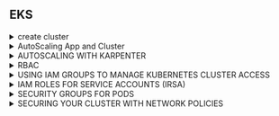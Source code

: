 ## EKS
<details>
  <summary>create cluster</summary>
  
```
## default: 2 nodes, m5.large ($0.096), us-west-2

eksctl create cluster \
  --name my-cluster \
  --node-type t3.medium \
  --nodes 2 \
  --nodes-min 2 \
  --nodes-max 2 \
  --region us-east-1
  
eksctl get cluster --name learnk8s-cluster --region eu-central-1
eksctl delete cluster --name learnk8s-cluster --region eu-central-1
```
```
# cluster.yaml 
apiVersion: eksctl.io/v1alpha5
kind: ClusterConfig
metadata:
  name: learnk8s
  region: eu-central-1
nodeGroups:
  - name: worker-group
    instanceType: t2.micro
    desiredCapacity: 3
    minSize: 3
    maxSize: 5
    
 eksctl create cluster -f cluster.yaml
 eksctl get cluster --name learnk8s
```
 
```
## terraform

terraform init
terraform plan
terraform apply
```

```
git config --global credential.helper store
git clone https://xxx

```

```
## env
export ACCOUNT_ID=$(aws sts get-caller-identity --output text --query Account)
export AWS_REGION=$(aws configure get region)
export AZS=($(aws ec2 describe-availability-zones --query 'AvailabilityZones[].ZoneName' --output text --region $AWS_REGION))
```

</details>

<details>
  <summary>AutoScaling App and Cluster</summary>
  
### INSTALL KUBE-OPS-VIEW
```
helm install kube-ops-view \
stable/kube-ops-view \
--set service.type=LoadBalancer \
--set rbac.create=True
```
```
helm list
```
```
kubectl get svc kube-ops-view | tail -n 1 | awk '{ print "Kube-ops-view URL = http://"$4 }'
# Kube-ops-view URL = http://<URL_PREFIX_ELB>.amazonaws.com
```
  
### Deploy the Metrics Server
  ```
  kubectl apply -f https://github.com/kubernetes-sigs/metrics-server/releases/download/v0.5.0/components.yaml
```
  ```
  kubectl get apiservice v1beta1.metrics.k8s.io -o json | jq '.status'
```
### Deploy Sample App
```
kubectl create deployment php-apache --image=us.gcr.io/k8s-artifacts-prod/hpa-example
kubectl set resources deploy php-apache --requests=cpu=200m
kubectl expose deploy php-apache --port 80

kubectl get pod -l app=php-apache
```
### Create an HPA resource
```
kubectl autoscale deployment php-apache `#The target average CPU utilization` \
    --cpu-percent=50 \
    --min=1 `#The lower limit for the number of pods that can be set by the autoscaler` \
    --max=10 `#The upper limit for the number of pods that can be set by the autoscaler`
kubectl get hpa

```
### Generate load to trigger scaling
```
kubectl run -i --tty load-generator --image=busybox /bin/sh
  while true; do wget -q -O - http://php-apache; done
```
```
kubectl get hpa -w
```
### Configure the ASG
```
## just checking
aws autoscaling \
  describe-auto-scaling-groups \
  --query "AutoScalingGroups[? Tags[? (Key=='eks:cluster-name') && Value=='eksworkshop-eksctl']].[AutoScalingGroupName, MinSize, MaxSize,DesiredCapacity]" \
  --output table
```
```
# we need the ASG name
export ASG_NAME=$(aws autoscaling describe-auto-scaling-groups --query "AutoScalingGroups[? Tags[? (Key=='eks:cluster-name') && Value=='eksworkshop-eksctl']].AutoScalingGroupName" --output text)

# increase max capacity up to 4
aws autoscaling \
    update-auto-scaling-group \
    --auto-scaling-group-name ${ASG_NAME} \
    --min-size 3 \
    --desired-capacity 3 \
    --max-size 4

# Check new values
aws autoscaling \
    describe-auto-scaling-groups \
    --query "AutoScalingGroups[? Tags[? (Key=='eks:cluster-name') && Value=='eksworkshop-eksctl']].[AutoScalingGroupName, MinSize, MaxSize,DesiredCapacity]" \
    --output table
```  
### IAM roles for service accounts
```
  ### Enabling IAM roles for service accounts on your cluster
  eksctl utils associate-iam-oidc-provider \
    --cluster eksworkshop-eksctl \
    --approve
```
### Creating an IAM policy 
```
mkdir ~/environment/cluster-autoscaler

cat <<EoF > ~/environment/cluster-autoscaler/k8s-asg-policy.json
{
    "Version": "2012-10-17",
    "Statement": [
        {
            "Action": [
                "autoscaling:DescribeAutoScalingGroups",
                "autoscaling:DescribeAutoScalingInstances",
                "autoscaling:DescribeLaunchConfigurations",
                "autoscaling:DescribeTags",
                "autoscaling:SetDesiredCapacity",
                "autoscaling:TerminateInstanceInAutoScalingGroup",
                "ec2:DescribeLaunchTemplateVersions"
            ],
            "Resource": "*",
            "Effect": "Allow"
        }
    ]
}
EoF

aws iam create-policy   \
  --policy-name k8s-asg-policy \
  --policy-document file://~/environment/cluster-autoscaler/k8s-asg-policy.json
```  
### Create 
```
eksctl create iamserviceaccount \
    --name cluster-autoscaler \
    --namespace kube-system \
    --cluster eksworkshop-eksctl \
    --attach-policy-arn "arn:aws:iam::${ACCOUNT_ID}:policy/k8s-asg-policy" \
    --approve \
    --override-existing-serviceaccounts
```
```
kubectl -n kube-system describe sa cluster-autoscaler
```  
### Deploy the Cluster Autoscaler
```
kubectl apply -f https://www.eksworkshop.com/beginner/080_scaling/deploy_ca.files/cluster-autoscaler-autodiscover.yaml
kubectl -n kube-system \
    annotate deployment.apps/cluster-autoscaler \
    cluster-autoscaler.kubernetes.io/safe-to-evict="false"
```
```
# we need to retrieve the latest docker image available for our EKS version
export K8S_VERSION=$(kubectl version --short | grep 'Server Version:' | sed 's/[^0-9.]*\([0-9.]*\).*/\1/' | cut -d. -f1,2)
export AUTOSCALER_VERSION=$(curl -s "https://api.github.com/repos/kubernetes/autoscaler/releases" | grep '"tag_name":' | sed -s 's/.*-\([0-9][0-9\.]*\).*/\1/' | grep -m1 ${K8S_VERSION})

kubectl -n kube-system \
    set image deployment.apps/cluster-autoscaler \
    cluster-autoscaler=us.gcr.io/k8s-artifacts-prod/autoscaling/cluster-autoscaler:v${AUTOSCALER_VERSION}
```
```
kubectl -n kube-system logs -f deployment/cluster-autoscaler
```
### Deploy a Sample App
```
cat <<EoF> ~/environment/cluster-autoscaler/nginx.yaml
apiVersion: apps/v1
kind: Deployment
metadata:
  name: nginx-to-scaleout
spec:
  replicas: 1
  selector:
    matchLabels:
      app: nginx
  template:
    metadata:
      labels:
        service: nginx
        app: nginx
    spec:
      containers:
      - image: nginx
        name: nginx-to-scaleout
        resources:
          limits:
            cpu: 500m
            memory: 512Mi
          requests:
            cpu: 500m
            memory: 512Mi
EoF

kubectl apply -f ~/environment/cluster-autoscaler/nginx.yaml
kubectl get deployment/nginx-to-scaleout
```
```
kubectl scale --replicas=10 deployment/nginx-to-scaleout
kubectl get pods -l app=nginx -o wide --watch
```
```
kubectl -n kube-system logs -f deployment/cluster-autoscaler
```
```
kubectl get nodes
```

### CLEANUP SCALING
```
kubectl delete -f ~/environment/cluster-autoscaler/nginx.yaml

kubectl delete -f https://www.eksworkshop.com/beginner/080_scaling/deploy_ca.files/cluster-autoscaler-autodiscover.yaml

eksctl delete iamserviceaccount \
  --name cluster-autoscaler \
  --namespace kube-system \
  --cluster eksworkshop-eksctl \
  --wait

aws iam delete-policy \
  --policy-arn arn:aws:iam::${ACCOUNT_ID}:policy/k8s-asg-policy

export ASG_NAME=$(aws autoscaling describe-auto-scaling-groups --query "AutoScalingGroups[? Tags[? (Key=='eks:cluster-name') && Value=='eksworkshop-eksctl']].AutoScalingGroupName" --output text)

aws autoscaling \
  update-auto-scaling-group \
  --auto-scaling-group-name ${ASG_NAME} \
  --min-size 3 \
  --desired-capacity 3 \
  --max-size 3

kubectl delete hpa,svc php-apache

kubectl delete deployment php-apache

kubectl delete pod load-generator

cd ~/environment

rm -rf ~/environment/cluster-autoscaler

kubectl delete -f https://github.com/kubernetes-sigs/metrics-server/releases/download/v0.4.1/components.yaml

kubectl delete ns metrics

helm uninstall kube-ops-view

unset ASG_NAME
unset AUTOSCALER_VERSION
unset K8S_VERSION

```

###############################################AutoScaling
  
</details>

<details>
  <summary>AUTOSCALING WITH KARPENTER</summary>
  
### Environment Variables
```
export KARPENTER_VERSION=v0.16.0

export CLUSTER_NAME=$(eksctl get clusters -o json | jq -r '.[0].Name')
export ACCOUNT_ID=$(aws sts get-caller-identity --output text --query Account)
export AWS_REGION=$(curl -s 169.254.169.254/latest/dynamic/instance-identity/document | jq -r '.region')
```
  

###############################################KARPENTER  
</details>  
  

<details>
  <summary>RBAC</summary>

### Install Test Pod  
```
kubectl create namespace rbac-test
kubectl create deploy nginx --image=nginx -n rbac-test
kubectl get all -n rbac-test 
```
### Create User
```
aws iam create-user --user-name rbac-user
aws iam create-access-key --user-name rbac-user | tee /tmp/create_output.json
```
```
cat << EoF > rbacuser_creds.sh
export AWS_SECRET_ACCESS_KEY=$(jq -r .AccessKey.SecretAccessKey /tmp/create_output.json)
export AWS_ACCESS_KEY_ID=$(jq -r .AccessKey.AccessKeyId /tmp/create_output.json)
EoF
```  
### MAP AN IAM USER TO K8S  
```
kubectl get configmap -n kube-system aws-auth -o yaml | grep -v "creationTimestamp\|resourceVersion\|selfLink\|uid" | sed '/^  annotations:/,+2 d' > aws-auth.yaml
```
  
vi aws-auth.yaml   # add the following
(arn:aws:iam => arn:aws-us-gov:iam)
```  
data:
  mapUsers: |
    - userarn: arn:aws:iam::${ACCOUNT_ID}:user/rbac-user       
      username: rbac-user
```

```  
cat aws-auth.yaml
kubectl apply -f aws-auth.yaml
kubectl get configmap -n kube-system aws-auth -o yaml   
```  
### TEST THE NEW USER
```
. rbacuser_creds.sh
aws sts get-caller-identity
kubectl get pods -n rbac-test  # pod forbiden  
```  
### CREATE THE ROLE AND BINDING  
```
unset AWS_SECRET_ACCESS_KEY
unset AWS_ACCESS_KEY_ID
aws sts get-caller-identity   #gliu
  
cat << EoF > rbacuser-role.yaml
kind: Role
apiVersion: rbac.authorization.k8s.io/v1
metadata:
  namespace: rbac-test
  name: pod-reader
rules:
- apiGroups: [""] # "" indicates the core API group
  resources: ["pods"]
  verbs: ["list","get","watch"]
- apiGroups: ["extensions","apps"]
  resources: ["deployments"]
  verbs: ["get", "list", "watch"]
EoF

cat << EoF > rbacuser-role-binding.yaml
kind: RoleBinding
apiVersion: rbac.authorization.k8s.io/v1
metadata:
  name: read-pods
  namespace: rbac-test
subjects:
- kind: User
  name: rbac-user
  apiGroup: rbac.authorization.k8s.io
roleRef:
  kind: Role
  name: pod-reader
  apiGroup: rbac.authorization.k8s.io
EoF

kubectl apply -f rbacuser-role.yaml
kubectl apply -f rbacuser-role-binding.yaml
```  
### VERIFY THE ROLE AND BINDING
```
. rbacuser_creds.sh; aws sts get-caller-identity
kubectl get pods -n rbac-test    # 2work
kubectl get pods -n kube-system  # not work 
  
```  
### Cleanup
```
unset AWS_SECRET_ACCESS_KEY
unset AWS_ACCESS_KEY_ID
kubectl delete namespace rbac-test
rm rbacuser_creds.sh
rm rbacuser-role.yaml
rm rbacuser-role-binding.yaml
aws iam delete-access-key --user-name=rbac-user --access-key-id=$(jq -r .AccessKey.AccessKeyId /tmp/create_output.json)
aws iam delete-user --user-name rbac-user
rm /tmp/create_output.json
```  
Remove this part from aws-auth.yaml
```
  mapUsers: |
    []
```  
```
kubectl apply -f aws-auth.yaml
rm aws-auth.yaml
 
```  
  
############################################### RBAC  
</details>  
  


<details>
  <summary>USING IAM GROUPS TO MANAGE KUBERNETES CLUSTER ACCESS</summary>
  
  ### CREATE IAM ROLES (arn:aws -> arn:aws-us-gov)
```
  export ACCOUNT_ID=$(aws sts get-caller-identity --output text --query Account)
export POLICY=$(echo -n '{"Version":"2012-10-17","Statement":[{"Effect":"Allow","Principal":{"AWS":"arn:aws-us-gov:iam::'; echo -n "$ACCOUNT_ID"; echo -n ':root"},"Action":"sts:AssumeRole","Condition":{}}]}')

echo ACCOUNT_ID=$ACCOUNT_ID
echo POLICY=$POLICY

aws iam create-role \
  --role-name k8sAdmin \
  --description "Kubernetes administrator role (for AWS IAM Authenticator for Kubernetes)." \
  --assume-role-policy-document "$POLICY" \
  --output text \
  --query 'Role.Arn'

aws iam create-role \
  --role-name k8sDev \
  --description "Kubernetes developer role (for AWS IAM Authenticator for Kubernetes)." \
  --assume-role-policy-document "$POLICY" \
  --output text \
  --query 'Role.Arn'
  
aws iam create-role \
  --role-name k8sInteg \
  --description "Kubernetes role for integration namespace in quick cluster." \
  --assume-role-policy-document "$POLICY" \
  --output text \
  --query 'Role.Arn'
```
### CREATE IAM GROUPS
```
aws iam create-group --group-name k8sAdmin
ADMIN_GROUP_POLICY=$(echo -n '{
  "Version": "2012-10-17",
  "Statement": [
    {
      "Sid": "AllowAssumeOrganizationAccountRole",
      "Effect": "Allow",
      "Action": "sts:AssumeRole",
      "Resource": "arn:aws-us-gov:iam::'; echo -n "$ACCOUNT_ID"; echo -n ':role/k8sAdmin"
    }
  ]
}')
echo ADMIN_GROUP_POLICY=$ADMIN_GROUP_POLICY

aws iam put-group-policy \
--group-name k8sAdmin \
--policy-name k8sAdmin-policy \
--policy-document "$ADMIN_GROUP_POLICY"
  
  
aws iam create-group --group-name k8sDev
DEV_GROUP_POLICY=$(echo -n '{
  "Version": "2012-10-17",
  "Statement": [
    {
      "Sid": "AllowAssumeOrganizationAccountRole",
      "Effect": "Allow",
      "Action": "sts:AssumeRole",
      "Resource": "arn:aws-us-gov:iam::'; echo -n "$ACCOUNT_ID"; echo -n ':role/k8sDev"
    }
  ]
}')
echo DEV_GROUP_POLICY=$DEV_GROUP_POLICY

aws iam put-group-policy \
--group-name k8sDev \
--policy-name k8sDev-policy \
--policy-document "$DEV_GROUP_POLICY"
  
  
aws iam create-group --group-name k8sInteg
INTEG_GROUP_POLICY=$(echo -n '{
  "Version": "2012-10-17",
  "Statement": [
    {
      "Sid": "AllowAssumeOrganizationAccountRole",
      "Effect": "Allow",
      "Action": "sts:AssumeRole",
      "Resource": "arn:aws-us-gov:iam::'; echo -n "$ACCOUNT_ID"; echo -n ':role/k8sInteg"
    }
  ]
}')
echo INTEG_GROUP_POLICY=$INTEG_GROUP_POLICY

aws iam put-group-policy \
--group-name k8sInteg \
--policy-name k8sInteg-policy \
--policy-document "$INTEG_GROUP_POLICY"
  
```
```
aws iam list-groups
```  
### CREATE IAM USERS
```
aws iam create-user --user-name PaulAdmin
aws iam create-user --user-name JeanDev
aws iam create-user --user-name PierreInteg

aws iam add-user-to-group --group-name k8sAdmin --user-name PaulAdmin
aws iam add-user-to-group --group-name k8sDev --user-name JeanDev
aws iam add-user-to-group --group-name k8sInteg --user-name PierreInteg

aws iam get-group --group-name k8sAdmin
aws iam get-group --group-name k8sDev
aws iam get-group --group-name k8sInteg 
```
```
aws iam create-access-key --user-name PaulAdmin | tee /tmp/PaulAdmin.json
aws iam create-access-key --user-name JeanDev | tee /tmp/JeanDev.json
aws iam create-access-key --user-name PierreInteg | tee /tmp/PierreInteg.json
```

### CONFIGURE KUBERNETES RBAC
```
kubectl create namespace integration
kubectl create namespace development 
```  
```
cat << EOF | kubectl apply -f - -n development
kind: Role
apiVersion: rbac.authorization.k8s.io/v1
metadata:
  name: dev-role
rules:
  - apiGroups:
      - ""
      - "apps"
      - "batch"
      - "extensions"
    resources:
      - "configmaps"
      - "cronjobs"
      - "deployments"
      - "events"
      - "ingresses"
      - "jobs"
      - "pods"
      - "pods/attach"
      - "pods/exec"
      - "pods/log"
      - "pods/portforward"
      - "secrets"
      - "services"
    verbs:
      - "create"
      - "delete"
      - "describe"
      - "get"
      - "list"
      - "patch"
      - "update"
---
kind: RoleBinding
apiVersion: rbac.authorization.k8s.io/v1
metadata:
  name: dev-role-binding
subjects:
- kind: User
  name: dev-user
roleRef:
  kind: Role
  name: dev-role
  apiGroup: rbac.authorization.k8s.io
EOF
```  
```
cat << EOF | kubectl apply -f - -n integration
kind: Role
apiVersion: rbac.authorization.k8s.io/v1
metadata:
  name: integ-role
rules:
  - apiGroups:
      - ""
      - "apps"
      - "batch"
      - "extensions"
    resources:
      - "configmaps"
      - "cronjobs"
      - "deployments"
      - "events"
      - "ingresses"
      - "jobs"
      - "pods"
      - "pods/attach"
      - "pods/exec"
      - "pods/log"
      - "pods/portforward"
      - "secrets"
      - "services"
    verbs:
      - "create"
      - "delete"
      - "describe"
      - "get"
      - "list"
      - "patch"
      - "update"
---
kind: RoleBinding
apiVersion: rbac.authorization.k8s.io/v1
metadata:
  name: integ-role-binding
subjects:
- kind: User
  name: integ-user
roleRef:
  kind: Role
  name: integ-role
  apiGroup: rbac.authorization.k8s.io
EOF
```
### CONFIGURE KUBERNETES ROLE ACCESS
```
eksctl create iamidentitymapping \
  --cluster eksworkshop-eksctl \
  --arn arn:aws:iam::${ACCOUNT_ID}:role/k8sDev \
  --username dev-user

eksctl create iamidentitymapping \
  --cluster eksworkshop-eksctl \
  --arn arn:aws:iam::${ACCOUNT_ID}:role/k8sInteg \
  --username integ-user

eksctl create iamidentitymapping \
  --cluster eksworkshop-eksctl \
  --arn arn:aws:iam::${ACCOUNT_ID}:role/k8sAdmin \
  --username admin \
  --group system:masters

kubectl get cm -n kube-system aws-auth -o yaml
eksctl get iamidentitymapping --cluster eksworkshop-eksctl
```
### TEST EKS ACCESS
```
mkdir -p ~/.aws

cat << EoF >> ~/.aws/config
[profile admin]
role_arn=arn:aws-us-gov:iam::${ACCOUNT_ID}:role/k8sAdmin
source_profile=eksAdmin

[profile dev]
role_arn=arn:aws-us-gov:iam::${ACCOUNT_ID}:role/k8sDev
source_profile=eksDev

[profile integ]
role_arn=arn:aws-us-gov:iam::${ACCOUNT_ID}:role/k8sInteg
source_profile=eksInteg

EoF

cat << EoF >> ~/.aws/credentials

[eksAdmin]
aws_access_key_id=$(jq -r .AccessKey.AccessKeyId /tmp/PaulAdmin.json)
aws_secret_access_key=$(jq -r .AccessKey.SecretAccessKey /tmp/PaulAdmin.json)

[eksDev]
aws_access_key_id=$(jq -r .AccessKey.AccessKeyId /tmp/JeanDev.json)
aws_secret_access_key=$(jq -r .AccessKey.SecretAccessKey /tmp/JeanDev.json)

[eksInteg]
aws_access_key_id=$(jq -r .AccessKey.AccessKeyId /tmp/PierreInteg.json)
aws_secret_access_key=$(jq -r .AccessKey.SecretAccessKey /tmp/PierreInteg.json)

EoF
```
```
aws sts get-caller-identity --profile dev
aws sts get-caller-identity --profile admin
```
### With dev profile
```
export KUBECONFIG=/tmp/kubeconfig-dev && eksctl utils write-kubeconfig --cluster eksworkshop-eksctl
cat $KUBECONFIG | yq e '.users.[].user.exec.args += ["--profile", "dev"]' - -- | sed 's/eksworkshop-eksctl./eksworkshop-eksctl-dev./g' | sponge $KUBECONFIG

kubectl run nginx-dev --image=nginx -n development
kubectl get pods -n integration  # pods is forbidden: User "dev-user" cannot list resource
```
### Test with integ profile
```
export KUBECONFIG=/tmp/kubeconfig-integ && eksctl utils write-kubeconfig --cluster=eksworkshop-eksctl
cat $KUBECONFIG | yq e '.users.[].user.exec.args += ["--profile", "integ"]' - -- | sed 's/eksworkshop-eksctl./eksworkshop-eksctl-integ./g' | sponge $KUBECONFIG

kubectl run nginx-integ --image=nginx -n integration  #work
kubectl get pods -n development  # should not working
 
```  
### Test with admin profile
```
export KUBECONFIG=/tmp/kubeconfig-admin && eksctl utils write-kubeconfig --cluster=eksworkshop-eksctl
cat $KUBECONFIG | yq e '.users.[].user.exec.args += ["--profile", "admin"]' - -- | sed 's/eksworkshop-eksctl./eksworkshop-eksctl-admin./g' | sponge $KUBECONFIG
kubectl run nginx-admin --image=nginx  #work
kubectl get pods -A  #work
  
```
### Switching between different contexts
```
export KUBECONFIG=/tmp/kubeconfig-dev:/tmp/kubeconfig-integ:/tmp/kubeconfig-admin
curl -sSLO https://raw.githubusercontent.com/ahmetb/kubectx/master/kubectx && chmod 755 kubectx && sudo mv kubectx /usr/local/bin
kubectx

```
############################################### IAM group to manager kube  
</details>  

<details>
  <summary>IAM ROLES FOR SERVICE ACCOUNTS (IRSA)</summary>

### Prepair  
```
kubectl version --short  #>1.16
aws --version  #>1.19.122

# Retrieve OpenID Connect issuer URL    
aws eks describe-cluster --name eksworkshop-eksctl --query cluster.identity.oidc.issuer --output text    
```
### CREATE AN OIDC IDENTITY PROVIDER
```
eksctl version  # > 0.57.0
eksctl utils associate-iam-oidc-provider --cluster eksworkshop-eksctl --approve    
```    
### CREATING AN IAM ROLE FOR SERVICE ACCOUNT
```
aws iam list-policies --query 'Policies[?PolicyName==`AmazonS3ReadOnlyAccess`].Arn'
eksctl create iamserviceaccount \
    --name iam-test \
    --namespace default \
    --cluster eksworkshop-eksctl \
    --attach-policy-arn arn:aws:iam::aws:policy/AmazonS3ReadOnlyAccess \
    --approve \
    --override-existing-serviceaccounts  
```  
### SPECIFYING AN IAM ROLE FOR SERVICE ACCOUNT
```
kubectl get sa iam-test
kubectl describe sa iam-test 
```  
### DEPLOY SAMPLE POD
- job-s3.yaml: that will output the result of the command aws s3 ls (this job should be successful).
- job-ec2.yaml: that will output the result of the command aws ec2 describe-instances --region ${AWS_REGION} (this job should failed).  
#### List S3 bucket  
```
aws s3 mb s3://eksworkshop-$ACCOUNT_ID-$AWS_REGION --region $AWS_REGION
  
mkdir ~/environment/irsa

cat <<EoF> ~/environment/irsa/job-s3.yaml
apiVersion: batch/v1
kind: Job
metadata:
  name: eks-iam-test-s3
spec:
  template:
    metadata:
      labels:
        app: eks-iam-test-s3
    spec:
      serviceAccountName: iam-test
      containers:
      - name: eks-iam-test
        image: amazon/aws-cli:latest
        args: ["s3", "ls"]
      restartPolicy: Never
EoF
  
kubectl apply -f ~/environment/irsa/job-s3.yaml
kubectl get job -l app=eks-iam-test-s3
kubectl logs -l app=eks-iam-test-s3  
```  
#### List EC2 Instances
```
cat <<EoF> ~/environment/irsa/job-ec2.yaml
apiVersion: batch/v1
kind: Job
metadata:
  name: eks-iam-test-ec2
spec:
  template:
    metadata:
      labels:
        app: eks-iam-test-ec2
    spec:
      serviceAccountName: iam-test
      containers:
      - name: eks-iam-test
        image: amazon/aws-cli:latest
        args: ["ec2", "describe-instances", "--region", "${AWS_REGION}"]
      restartPolicy: Never
  backoffLimit: 0
EoF

kubectl apply -f ~/environment/irsa/job-ec2.yaml

kubectl get job -l app=eks-iam-test-ec2
kubectl logs -l app=eks-iam-test-ec2   #sholdnot work
  
```  
#### Cleanup
```
kubectl delete -f ~/environment/irsa/job-s3.yaml
kubectl delete -f ~/environment/irsa/job-ec2.yaml

eksctl delete iamserviceaccount \
    --name iam-test \
    --namespace default \
    --cluster eksworkshop-eksctl \
    --wait

rm -rf ~/environment/irsa/  
aws s3 rb s3://eksworkshop-$ACCOUNT_ID-$AWS_REGION --region $AWS_REGION --force
```  
############################################### IRSA     
</details>
    
<details>
<summary>SECURITY GROUPS FOR PODS</summary>
### Security groups for pods are supported by most Nitro-based Amazon EC2 instance families, including the m5, c5, r5, p3, m6g, c6g, and r6g instance families. The t3 instance family is not supported and so we will create a second NodeGroup using one m5.large instance.
 
```
mkdir ${HOME}/environment/sg-per-pod

cat << EoF > ${HOME}/environment/sg-per-pod/nodegroup-sec-group.yaml
apiVersion: eksctl.io/v1alpha5
kind: ClusterConfig
metadata:
  name: eksworkshop-eksctl
  region: ${AWS_REGION}

managedNodeGroups:
- name: nodegroup-sec-group
  desiredCapacity: 1
  instanceType: m5.large
EoF

eksctl create nodegroup -f ${HOME}/environment/sg-per-pod/nodegroup-sec-group.yaml

 kubectl get nodes \
  --selector node.kubernetes.io/instance-type=m5.large
```
```
export VPC_ID=$(aws eks describe-cluster \
    --name eksworkshop-eksctl \
    --query "cluster.resourcesVpcConfig.vpcId" \
    --output text)

# create RDS security group
aws ec2 create-security-group \
    --description 'RDS SG' \
    --group-name 'RDS_SG' \
    --vpc-id ${VPC_ID}

# save the security group ID for future use
export RDS_SG=$(aws ec2 describe-security-groups \
    --filters Name=group-name,Values=RDS_SG Name=vpc-id,Values=${VPC_ID} \
    --query "SecurityGroups[0].GroupId" --output text)

echo "RDS security group ID: ${RDS_SG}"
```
```
# create the POD security group
aws ec2 create-security-group \
    --description 'POD SG' \
    --group-name 'POD_SG' \
    --vpc-id ${VPC_ID}

# save the security group ID for future use
export POD_SG=$(aws ec2 describe-security-groups \
    --filters Name=group-name,Values=POD_SG Name=vpc-id,Values=${VPC_ID} \
    --query "SecurityGroups[0].GroupId" --output text)

echo "POD security group ID: ${POD_SG}"
```  
```
export NODE_GROUP_SG=$(aws ec2 describe-security-groups \
    --filters Name=tag:Name,Values=eks-cluster-sg-eksworkshop-eksctl-* Name=vpc-id,Values=${VPC_ID} \
    --query "SecurityGroups[0].GroupId" \
    --output text)
echo "Node Group security group ID: ${NODE_GROUP_SG}"

# allow POD_SG to connect to NODE_GROUP_SG using TCP 53
aws ec2 authorize-security-group-ingress \
    --group-id ${NODE_GROUP_SG} \
    --protocol tcp \
    --port 53 \
    --source-group ${POD_SG}

# allow POD_SG to connect to NODE_GROUP_SG using UDP 53
aws ec2 authorize-security-group-ingress \
    --group-id ${NODE_GROUP_SG} \
    --protocol udp \
    --port 53 \
    --source-group ${POD_SG}
  
```
  
```
# Cloud9 IP
export C9_IP=$(curl -s http://169.254.169.254/latest/meta-data/public-ipv4)
export C9_IP=public-ip  ### this box
  
# allow Cloud9 to connect to RDS
aws ec2 authorize-security-group-ingress \
    --group-id ${RDS_SG} \
    --protocol tcp \
    --port 5432 \
    --cidr ${C9_IP}/32

# Allow POD_SG to connect to the RDS
aws ec2 authorize-security-group-ingress \
    --group-id ${RDS_SG} \
    --protocol tcp \
    --port 5432 \
    --source-group ${POD_SG}
```  
### RDS CREATION
```
export PUBLIC_SUBNETS_ID=$(aws ec2 describe-subnets \
    --filters "Name=vpc-id,Values=$VPC_ID" "Name=tag:Name,Values=eksctl-eksworkshop-eksctl-cluster/SubnetPublic*" \
    --query 'Subnets[*].SubnetId' \
    --output json | jq -c .)

# create a db subnet group
aws rds create-db-subnet-group \
    --db-subnet-group-name rds-eksworkshop \
    --db-subnet-group-description rds-eksworkshop \
    --subnet-ids ${PUBLIC_SUBNETS_ID}
# get RDS SG ID
export RDS_SG=$(aws ec2 describe-security-groups \
    --filters Name=group-name,Values=RDS_SG Name=vpc-id,Values=${VPC_ID} \
    --query "SecurityGroups[0].GroupId" --output text)

# generate a password for RDS
export RDS_PASSWORD="$(date | md5sum  |cut -f1 -d' ')"
echo ${RDS_PASSWORD}  > ~/environment/sg-per-pod/rds_password


# create RDS Postgresql instance
aws rds create-db-instance \
    --db-instance-identifier rds-eksworkshop \
    --db-name eksworkshop \
    --db-instance-class db.t3.micro \
    --engine postgres \
    --db-subnet-group-name rds-eksworkshop \
    --vpc-security-group-ids $RDS_SG \
    --master-username eksworkshop \
    --publicly-accessible \
    --master-user-password ${RDS_PASSWORD} \
    --backup-retention-period 0 \
    --allocated-storage 20  
```  
```
## Wait for a few min make sure the DB is available  
aws rds describe-db-instances \
    --db-instance-identifier rds-eksworkshop \
    --query "DBInstances[].DBInstanceStatus" \
    --output text
```
```
# get RDS endpoint
export RDS_ENDPOINT=$(aws rds describe-db-instances \
    --db-instance-identifier rds-eksworkshop \
    --query 'DBInstances[0].Endpoint.Address' \
    --output text)

echo "RDS endpoint: ${RDS_ENDPOINT}"
```
### Create table  
```
cd ~/environment/sg-per-pod/sg-per-pod

cat << EoF > ~/environment/sg-per-pod/pgsql.sql
CREATE TABLE welcome (column1 TEXT);
insert into welcome values ('--------------------------');
insert into welcome values ('Welcome to the eksworkshop');
insert into welcome values ('--------------------------');
EoF

export RDS_PASSWORD=$(cat ~/environment/sg-per-pod/rds_password)

psql postgresql://eksworkshop:${RDS_PASSWORD}@${RDS_ENDPOINT}:5432/eksworkshop \
    -f ~/environment/sg-per-pod/pgsql.sql
```  
### CNI CONFIGURATION (*** ENABLE_POD_ENI=true on aws-node daemon set ***)
```
### IAM Role -> search 'eks' -> select eksctl-eksworkshop-eksctl-nodegro-NodeInstanceRole-xxx -> check tag -> find nodegroup-sec-group -> good one
export ROLE_NAME=eksctl-eksworkshop-eksctl-nodegro-NodeInstanceRole-IM1FA4ZJF4MT  
aws iam attach-role-policy \
    --policy-arn arn:aws:iam::aws:policy/AmazonEKSVPCResourceController \
    --role-name ${ROLE_NAME}
  
```  
```
kubectl -n kube-system set env daemonset aws-node ENABLE_POD_ENI=true

# let's wait for the rolling update of the daemonset
kubectl -n kube-system rollout status ds aws-node
```
```
 kubectl get nodes \
  --selector  eks.amazonaws.com/nodegroup=nodegroup-sec-group \
  --show-labels

 ## has-trunke-attached=true  
```  
### SECURITYGROUP POLICY
```
## verifiy the SecurityGroupPolicy CRD   
kubectl get crd securitygrouppolicies.vpcresources.k8s.aws  
```  
```
cat << EoF > ~/environment/sg-per-pod/sg-policy.yaml
apiVersion: vpcresources.k8s.aws/v1beta1
kind: SecurityGroupPolicy
metadata:
  name: allow-rds-access
spec:
  podSelector:
    matchLabels:
      app: green-pod
  securityGroups:
    groupIds:
      - ${POD_SG}
EoF
  
kubectl create namespace sg-per-pod
kubectl -n sg-per-pod apply -f ~/environment/sg-per-pod/sg-policy.yaml
kubectl -n sg-per-pod describe securitygrouppolicy
  
```
### PODS DEPLOYMENTS
```
export RDS_PASSWORD=$(cat ~/environment/sg-per-pod/rds_password)

export RDS_ENDPOINT=$(aws rds describe-db-instances \
    --db-instance-identifier rds-eksworkshop \
    --query 'DBInstances[0].Endpoint.Address' \
    --output text)

kubectl create secret generic rds\
    --namespace=sg-per-pod \
    --from-literal="password=${RDS_PASSWORD}" \
    --from-literal="host=${RDS_ENDPOINT}"

kubectl -n sg-per-pod describe  secret rds

cd ~/environment/sg-per-pod

curl -s -O https://www.eksworkshop.com/beginner/115_sg-per-pod/deployments.files/green-pod.yaml
curl -s -O https://www.eksworkshop.com/beginner/115_sg-per-pod/deployments.files/red-pod.yaml

```
### Deploy Green Pod  
```  
kubectl -n sg-per-pod apply -f ~/environment/sg-per-pod/green-pod.yaml
kubectl -n sg-per-pod rollout status deployment green-pod

export GREEN_POD_NAME=$(kubectl -n sg-per-pod get pods -l app=green-pod -o jsonpath='{.items[].metadata.name}')
kubectl -n sg-per-pod  logs -f ${GREEN_POD_NAME}  # should see 'Welcome to the eksworkshop'
```
```  
kubectl -n sg-per-pod  describe pod $GREEN_POD_NAME | head -11   
## nnotations: vpc.amazonaws.com/pod-eni: [{"eniId":"eni0cd582c35b2ea798c","ifAddress":"06:3d:84:b5:cc:3e","privateIp":"192.168.27.99","vlanId":1,"subnetCidr":"192.168.0.0/19"}]  
```  
### Deploy Red Pod
```
kubectl -n sg-per-pod apply -f ~/environment/sg-per-pod/red-pod.yaml
kubectl -n sg-per-pod rollout status deployment red-pod

export RED_POD_NAME=$(kubectl -n sg-per-pod get pods -l app=red-pod -o jsonpath='{.items[].metadata.name}')
  
## should see Database connection failed due to timeout expired    
kubectl -n sg-per-pod  logs -f ${RED_POD_NAME}

## should not see Annotation with ENI  
kubectl -n sg-per-pod  describe pod ${RED_POD_NAME} | head -11
```  
### CleanUP
```
export VPC_ID=$(aws eks describe-cluster \
    --name eksworkshop-eksctl \
    --query "cluster.resourcesVpcConfig.vpcId" \
    --output text)
export RDS_SG=$(aws ec2 describe-security-groups \
    --filters Name=group-name,Values=RDS_SG Name=vpc-id,Values=${VPC_ID} \
    --query "SecurityGroups[0].GroupId" --output text)
export POD_SG=$(aws ec2 describe-security-groups \
    --filters Name=group-name,Values=POD_SG Name=vpc-id,Values=${VPC_ID} \
    --query "SecurityGroups[0].GroupId" --output text)
export C9_IP=$(curl -s http://169.254.169.254/latest/meta-data/public-ipv4)
export NODE_GROUP_SG=$(aws ec2 describe-security-groups \
    --filters Name=tag:Name,Values=eks-cluster-sg-eksworkshop-eksctl-* Name=vpc-id,Values=${VPC_ID} \
    --query "SecurityGroups[0].GroupId" \
    --output text)

# uninstall the RPM package
sudo yum remove -y $(sudo yum list installed | grep amzn2extra-postgresql12 | awk '{ print $1}')

# delete database
aws rds delete-db-instance \
    --db-instance-identifier rds-eksworkshop \
    --delete-automated-backups \
    --skip-final-snapshot

# delete kubernetes element
kubectl -n sg-per-pod delete -f ~/environment/sg-per-pod/green-pod.yaml
kubectl -n sg-per-pod delete -f ~/environment/sg-per-pod/red-pod.yaml
kubectl -n sg-per-pod delete -f ~/environment/sg-per-pod/sg-policy.yaml
kubectl -n sg-per-pod delete secret rds

# delete the namespace
kubectl delete ns sg-per-pod

# disable ENI trunking
kubectl -n kube-system set env daemonset aws-node ENABLE_POD_ENI=false
kubectl -n kube-system rollout status ds aws-node

# detach the IAM policy
aws iam detach-role-policy \
    --policy-arn arn:aws:iam::aws:policy/AmazonEKSVPCResourceController \
    --role-name ${ROLE_NAME}

# remove the security groups rules
aws ec2 revoke-security-group-ingress \
    --group-id ${RDS_SG} \
    --protocol tcp \
    --port 5432 \
    --source-group ${POD_SG}

aws ec2 revoke-security-group-ingress \
    --group-id ${RDS_SG} \
    --protocol tcp \
    --port 5432 \
    --cidr ${C9_IP}/32

aws ec2 revoke-security-group-ingress \
    --group-id ${NODE_GROUP_SG} \
    --protocol tcp \
    --port 53 \
    --source-group ${POD_SG}

aws ec2 revoke-security-group-ingress \
    --group-id ${NODE_GROUP_SG} \
    --protocol udp \
    --port 53 \
    --source-group ${POD_SG}

# delete POD security group
aws ec2 delete-security-group \
    --group-id ${POD_SG}
```
```
## wait until DB deleted
aws rds describe-db-instances \
    --db-instance-identifier rds-eksworkshop \
    --query "DBInstances[].DBInstanceStatus" \
    --output text
```
```
# delete RDS SG
aws ec2 delete-security-group \
    --group-id ${RDS_SG}

# delete DB subnet group
aws rds delete-db-subnet-group \
    --db-subnet-group-name rds-eksworkshop
```  
```
# delete the nodegroup
eksctl delete nodegroup -f ${HOME}/environment/sg-per-pod/nodegroup-sec-group.yaml --approve

# remove the trunk label
kubectl label node  --all 'vpc.amazonaws.com/has-trunk-attached'-

cd ~/environment
rm -rf sg-per-pod
```  
  
  
############################################### SECURITY GROUPS FOR PODS  
  
</details>  
  
<details>
  <summary>SECURING YOUR CLUSTER WITH NETWORK POLICIES</summary>

### Install Calico
```
kubectl apply -f https://raw.githubusercontent.com/aws/amazon-vpc-cni-k8s/release-1.6/config/v1.6/calico.yaml
kubectl get daemonset calico-node --namespace=kube-system
```
### Create Resource
```
mkdir ~/environment/calico_resources
cd ~/environment/calico_resources
cd ~/environment/calico_resources
wget https://eksworkshop.com/beginner/120_network-policies/calico/stars_policy_demo/create_resources.files/namespace.yaml
kubectl apply -f namespace.yaml  # create ns stars
```
```
cd ~/environment/calico_resources
wget https://eksworkshop.com/beginner/120_network-policies/calico/stars_policy_demo/create_resources.files/management-ui.yaml
wget https://eksworkshop.com/beginner/120_network-policies/calico/stars_policy_demo/create_resources.files/backend.yaml
wget https://eksworkshop.com/beginner/120_network-policies/calico/stars_policy_demo/create_resources.files/frontend.yaml
wget https://eksworkshop.com/beginner/120_network-policies/calico/stars_policy_demo/create_resources.files/client.yaml
```
```  
kubectl apply -f management-ui.yaml
kubectl apply -f backend.yaml
kubectl apply -f frontend.yaml
kubectl apply -f client.yaml
kubectl get pods --all-namespaces
```  
### DEFAULT POD-TO-POD COMMUNICATION
```
kubectl get svc -o wide -n management-ui
## http://lbaddress
```  
### APPLY NETWORK POLICIES
```
cd ~/environment/calico_resources
wget https://eksworkshop.com/beginner/120_network-policies/calico/stars_policy_demo/apply_network_policies.files/default-deny.yaml

kubectl apply -n stars -f default-deny.yaml
kubectl apply -n client -f default-deny.yaml 
```  
```
cd ~/environment/calico_resources
wget https://eksworkshop.com/beginner/120_network-policies/calico/stars_policy_demo/apply_network_policies.files/allow-ui.yaml
wget https://eksworkshop.com/beginner/120_network-policies/calico/stars_policy_demo/apply_network_policies.files/allow-ui-client.yaml
```  
cat allow-ui.yaml
kind: NetworkPolicy
apiVersion: networking.k8s.io/v1
metadata:
  namespace: stars
  name: allow-ui
spec:
  podSelector:
    matchLabels: {}
  ingress:
    - from:
        - namespaceSelector:
            matchLabels:
              role: management-ui
  
cat allow-ui-client.yaml
kind: NetworkPolicy
apiVersion: networking.k8s.io/v1
metadata:
  namespace: client
  name: allow-ui
spec:
  podSelector:
    matchLabels: {}
  ingress:
    - from:
        - namespaceSelector:
            matchLabels:
              role: management-ui  
```
```
kubectl apply -f allow-ui.yaml
kubectl apply -f allow-ui-client.yaml

### See mngm UI - only see B, F, C  
```
### ALLOW Directional Traffic  
```
cat <<EOF | kubectl apply -f -
kind: NetworkPolicy
apiVersion: networking.k8s.io/v1
metadata:
  namespace: stars
  name: backend-policy
spec:
  podSelector:
    matchLabels:
      role: backend
  ingress:
    - from:
        - podSelector:
            matchLabels:
              role: frontend
      ports:
        - protocol: TCP
          port: 6379
---
kind: NetworkPolicy
apiVersion: networking.k8s.io/v1
metadata:
  namespace: stars
  name: frontend-policy
spec:
  podSelector:
    matchLabels:
      role: frontend
  ingress:
    - from:
        - namespaceSelector:
            matchLabels:
              role: client
      ports:
        - protocol: TCP
          port: 80  
EOF
  
  
``` 

  
</details>  
  
  
  
  
  
  
  
  

<details>
  <summary>EFS</summary>
  
```
## EFS
CLUSTER_NAME=eksworkshop-eksctl
VPC_ID=$(aws eks describe-cluster --name $CLUSTER_NAME --query "cluster.resourcesVpcConfig.vpcId" --output text)
CIDR_BLOCK=$(aws ec2 describe-vpcs --vpc-ids $VPC_ID --query "Vpcs[].CidrBlock" --output text)
MOUNT_TARGET_GROUP_NAME="eks-efs-group"
MOUNT_TARGET_GROUP_DESC="NFS access to EFS from EKS worker nodes"
MOUNT_TARGET_GROUP_ID=$(aws ec2 create-security-group --group-name $MOUNT_TARGET_GROUP_NAME --description "$MOUNT_TARGET_GROUP_DESC" --vpc-id $VPC_ID --output json | jq --raw-output '.GroupId')
aws ec2 authorize-security-group-ingress --group-id $MOUNT_TARGET_GROUP_ID --protocol tcp --port 2049 --cidr $CIDR_BLOCK

FILE_SYSTEM_ID=$(aws efs create-file-system --output json | jq --raw-output '.FileSystemId')

TAG1=tag:alpha.eksctl.io/cluster-name
TAG2=tag:kubernetes.io/role/elb
subnets=($(aws ec2 describe-subnets --filters "Name=$TAG1,Values=$CLUSTER_NAME" "Name=$TAG2,Values=1" --out json| jq --raw-output '.Subnets[].SubnetId'))
for subnet in ${subnets[@]}
do
    echo "creating mount target in " $subnet
    aws efs create-mount-target --file-system-id $FILE_SYSTEM_ID --subnet-id $subnet --security-groups $MOUNT_TARGET_GROUP_ID
done

aws efs describe-mount-targets --file-system-id $FILE_SYSTEM_ID --output json | jq --raw-output '.MountTargets[].LifeCycleState'

```
</details>
  
<details>
  <summary>Load Balancer</summary>  
  
```
## AWS Load balancer controller"

helm upgrade -i aws-load-balancer-controller \
    eks/aws-load-balancer-controller \
     -n kube-system \
     --set clusterName=eksworkshop-eksctl \
     --set serviceAccount.create=false \
     --set serviceAccount.name=aws-load-balancer-controller \
     --set image.repository=013241004608.dkr.ecr.us-gov-west-1.amazonaws.com/amazon/aws-load-balancer-controller
```
</details>
